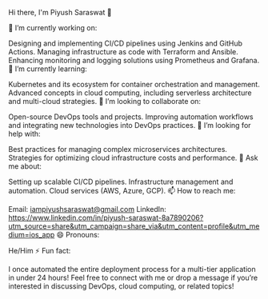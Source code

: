 Hi there, I'm Piyush Saraswat 👋

🔭 I’m currently working on:

Designing and implementing CI/CD pipelines using Jenkins and GitHub Actions.
Managing infrastructure as code with Terraform and Ansible.
Enhancing monitoring and logging solutions using Prometheus and Grafana.
🌱 I’m currently learning:

Kubernetes and its ecosystem for container orchestration and management.
Advanced concepts in cloud computing, including serverless architecture and multi-cloud strategies.
👯 I’m looking to collaborate on:

Open-source DevOps tools and projects.
Improving automation workflows and integrating new technologies into DevOps practices.
🤔 I’m looking for help with:

Best practices for managing complex microservices architectures.
Strategies for optimizing cloud infrastructure costs and performance.
💬 Ask me about:

Setting up scalable CI/CD pipelines.
Infrastructure management and automation.
Cloud services (AWS, Azure, GCP).
📫 How to reach me:

Email: iampiyushsaraswat@gmail.com
LinkedIn: https://www.linkedin.com/in/piyush-saraswat-8a7890206?utm_source=share&utm_campaign=share_via&utm_content=profile&utm_medium=ios_app
😄 Pronouns:

He/Him
⚡ Fun fact:

I once automated the entire deployment process for a multi-tier application in under 24 hours!
Feel free to connect with me or drop a message if you’re interested in discussing DevOps, cloud computing, or related topics!

